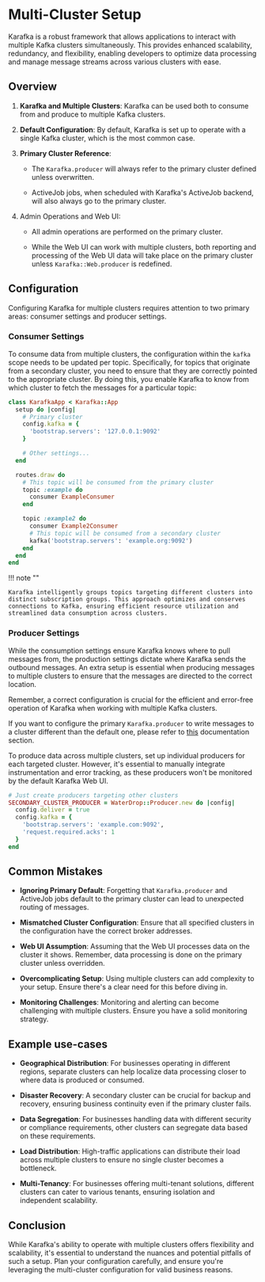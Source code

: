 # Multi-Cluster Setup

Karafka is a robust framework that allows applications to interact with multiple Kafka clusters simultaneously. This provides enhanced scalability, redundancy, and flexibility, enabling developers to optimize data processing and manage message streams across various clusters with ease. 

## Overview

1. **Karafka and Multiple Clusters**: Karafka can be used both to consume from and produce to multiple Kafka clusters.

2. **Default Configuration**: By default, Karafka is set up to operate with a single Kafka cluster, which is the most common case.

3. **Primary Cluster Reference**:

    - The `Karafka.producer` will always refer to the primary cluster defined unless overwritten.

    - ActiveJob jobs, when scheduled with Karafka's ActiveJob backend, will also always go to the primary cluster.

4. Admin Operations and Web UI:

    - All admin operations are performed on the primary cluster.

    - While the Web UI can work with multiple clusters, both reporting and processing of the Web UI data will take place on the primary cluster unless `Karafka::Web.producer` is redefined.

## Configuration

Configuring Karafka for multiple clusters requires attention to two primary areas: consumer settings and producer settings.

### Consumer Settings

To consume data from multiple clusters, the configuration within the `kafka` scope needs to be updated per topic. Specifically, for topics that originate from a secondary cluster, you need to ensure that they are correctly pointed to the appropriate cluster. By doing this, you enable Karafka to know from which cluster to fetch the messages for a particular topic:

```ruby
class KarafkaApp < Karafka::App
  setup do |config|
    # Primary cluster
    config.kafka = {
      'bootstrap.servers': '127.0.0.1:9092'
    }

    # Other settings...
  end

  routes.draw do
    # This topic will be consumed from the primary cluster
    topic :example do
      consumer ExampleConsumer
    end

    topic :example2 do
      consumer Example2Consumer
      # This topic will be consumed from a secondary cluster
      kafka('bootstrap.servers': 'example.org:9092')
    end
  end
end
```

!!! note ""

    Karafka intelligently groups topics targeting different clusters into distinct subscription groups. This approach optimizes and conserves connections to Kafka, ensuring efficient resource utilization and streamlined data consumption across clusters.

### Producer Settings

While the consumption settings ensure Karafka knows where to pull messages from, the production settings dictate where Karafka sends the outbound messages. An extra setup is essential when producing messages to multiple clusters to ensure that the messages are directed to the correct location.

Remember, a correct configuration is crucial for the efficient and error-free operation of Karafka when working with multiple Kafka clusters.

If you want to configure the primary `Karafka.producer` to write messages to a cluster different than the default one, please refer to [this](https://karafka.io/docs/WaterDrop-reconfiguration/) documentation section.

To produce data across multiple clusters, set up individual producers for each targeted cluster. However, it's essential to manually integrate instrumentation and error tracking, as these producers won't be monitored by the default Karafka Web UI.

```ruby
# Just create producers targeting other clusters
SECONDARY_CLUSTER_PRODUCER = WaterDrop::Producer.new do |config|
  config.deliver = true
  config.kafka = {
    'bootstrap.servers': 'example.com:9092',
    'request.required.acks': 1
  }
end
```

## Common Mistakes

- **Ignoring Primary Default**: Forgetting that `Karafka.producer` and ActiveJob jobs default to the primary cluster can lead to unexpected routing of messages.

- **Mismatched Cluster Configuration**: Ensure that all specified clusters in the configuration have the correct broker addresses.

- **Web UI Assumption**: Assuming that the Web UI processes data on the cluster it shows. Remember, data processing is done on the primary cluster unless overridden.

- **Overcomplicating Setup**: Using multiple clusters can add complexity to your setup. Ensure there's a clear need for this before diving in.

- **Monitoring Challenges**: Monitoring and alerting can become challenging with multiple clusters. Ensure you have a solid monitoring strategy.

## Example use-cases

- **Geographical Distribution**: For businesses operating in different regions, separate clusters can help localize data processing closer to where data is produced or consumed.

- **Disaster Recovery**: A secondary cluster can be crucial for backup and recovery, ensuring business continuity even if the primary cluster fails.

- **Data Segregation**: For businesses handling data with different security or compliance requirements, other clusters can segregate data based on these requirements.

- **Load Distribution**: High-traffic applications can distribute their load across multiple clusters to ensure no single cluster becomes a bottleneck.

- **Multi-Tenancy**: For businesses offering multi-tenant solutions, different clusters can cater to various tenants, ensuring isolation and independent scalability.

## Conclusion

While Karafka's ability to operate with multiple clusters offers flexibility and scalability, it's essential to understand the nuances and potential pitfalls of such a setup. Plan your configuration carefully, and ensure you're leveraging the multi-cluster configuration for valid business reasons.

